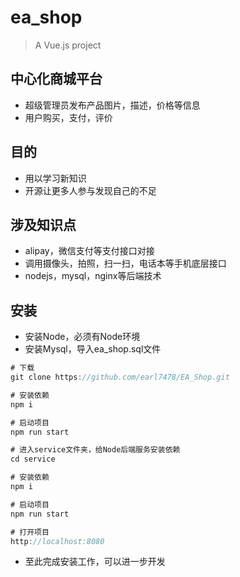# ea_shop

> A Vue.js project

## 中心化商城平台
- 超级管理员发布产品图片，描述，价格等信息
- 用户购买，支付，评价

## 目的
- 用以学习新知识
- 开源让更多人参与发现自己的不足

## 涉及知识点
- alipay，微信支付等支付接口对接
- 调用摄像头，拍照，扫一扫，电话本等手机底层接口
- nodejs，mysql，nginx等后端技术

## 安装
- 安装Node，必须有Node环境
- 安装Mysql，导入ea_shop.sql文件

```javascript
# 下载
git clone https://github.com/earl7478/EA_Shop.git

# 安装依赖
npm i

# 启动项目
npm run start

# 进入service文件夹，给Node后端服务安装依赖
cd service

# 安装依赖
npm i

# 启动项目
npm run start

# 打开项目
http://localhost:8080
```
- 至此完成安装工作，可以进一步开发
